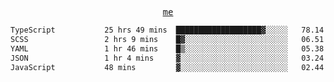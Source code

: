 <p align="center">
  <samp>
    <a href="https://yiwwhl.com">me</a>
  </samp>
</p>

<!--START_SECTION:waka-->

```txt
TypeScript           25 hrs 49 mins  ███████████████████▓░░░░░   78.14 %
SCSS                 2 hrs 9 mins    █▓░░░░░░░░░░░░░░░░░░░░░░░   06.51 %
YAML                 1 hr 46 mins    █▒░░░░░░░░░░░░░░░░░░░░░░░   05.38 %
JSON                 1 hr 4 mins     ▓░░░░░░░░░░░░░░░░░░░░░░░░   03.24 %
JavaScript           48 mins         ▓░░░░░░░░░░░░░░░░░░░░░░░░   02.44 %
```

<!--END_SECTION:waka-->